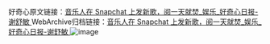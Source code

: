 好奇心原文链接：[音乐人在 Snapchat 上发新歌，阅一天就焚_娱乐_好奇心日报-谢舒敏 ](https://www.qdaily.com/articles/9814.html)
WebArchive归档链接：[音乐人在 Snapchat 上发新歌，阅一天就焚_娱乐_好奇心日报-谢舒敏 ](http://web.archive.org/web/20190623155007/https://www.qdaily.com/articles/9814.html)
![image](http://ww3.sinaimg.cn/large/007d5XDply1g3vgowe3d3j30u03fvb29)